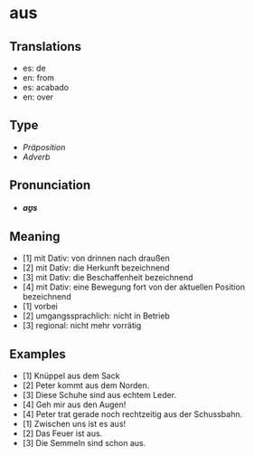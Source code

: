 # aus
## Translations
- es: de
- en: from
- es: acabado
- en: over
## Type
- _Präposition_
- _Adverb_
## Pronunciation
- **_aʊ̯s_**
## Meaning
- [1] mit Dativ: von drinnen nach draußen
- [2] mit Dativ: die Herkunft bezeichnend
- [3] mit Dativ: die Beschaffenheit bezeichnend
- [4] mit Dativ: eine Bewegung fort von der aktuellen Position bezeichnend
- [1] vorbei
- [2] umgangssprachlich: nicht in Betrieb
- [3] regional: nicht mehr vorrätig
## Examples
- [1] Knüppel aus dem Sack
- [2] Peter kommt aus dem Norden.
- [3] Diese Schuhe sind aus echtem Leder.
- [4] Geh mir aus den Augen!
- [4] Peter trat gerade noch rechtzeitig aus der Schussbahn.
- [1] Zwischen uns ist es aus!
- [2] Das Feuer ist aus.
- [3] Die Semmeln sind schon aus.
